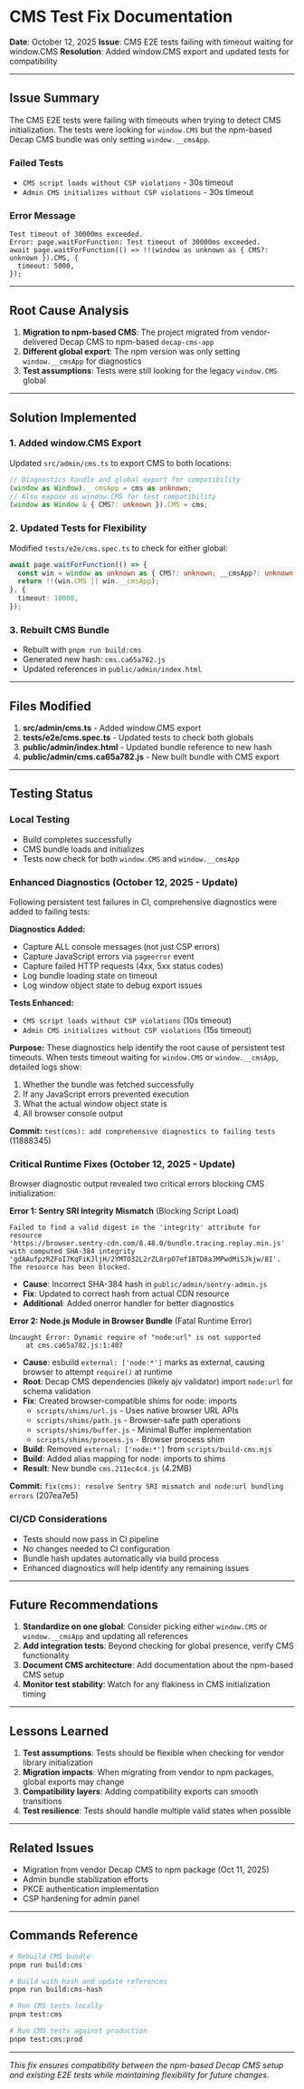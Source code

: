 # CMS Test Fix Documentation

**Date**: October 12, 2025
**Issue**: CMS E2E tests failing with timeout waiting for window.CMS
**Resolution**: Added window.CMS export and updated tests for compatibility

---

## Issue Summary

The CMS E2E tests were failing with timeouts when trying to detect CMS initialization. The tests were looking for `window.CMS` but the npm-based Decap CMS bundle was only setting `window.__cmsApp`.

### Failed Tests
- `CMS script loads without CSP violations` - 30s timeout
- `Admin CMS initializes without CSP violations` - 30s timeout

### Error Message
```
Test timeout of 30000ms exceeded.
Error: page.waitForFunction: Test timeout of 30000ms exceeded.
await page.waitForFunction(() => !!(window as unknown as { CMS?: unknown }).CMS, {
  timeout: 5000,
});
```

---

## Root Cause Analysis

1. **Migration to npm-based CMS**: The project migrated from vendor-delivered Decap CMS to npm-based `decap-cms-app`
2. **Different global export**: The npm version was only setting `window.__cmsApp` for diagnostics
3. **Test assumptions**: Tests were still looking for the legacy `window.CMS` global

---

## Solution Implemented

### 1. Added window.CMS Export
Updated `src/admin/cms.ts` to export CMS to both locations:
```typescript
// Diagnostics handle and global export for compatibility
(window as Window).__cmsApp = cms as unknown;
// Also expose as window.CMS for test compatibility
(window as Window & { CMS?: unknown }).CMS = cms;
```

### 2. Updated Tests for Flexibility
Modified `tests/e2e/cms.spec.ts` to check for either global:
```typescript
await page.waitForFunction(() => {
  const win = window as unknown as { CMS?: unknown; __cmsApp?: unknown };
  return !!(win.CMS || win.__cmsApp);
}, {
  timeout: 10000,
});
```

### 3. Rebuilt CMS Bundle
- Rebuilt with `pnpm run build:cms`
- Generated new hash: `cms.ca65a782.js`
- Updated references in `public/admin/index.html`

---

## Files Modified

1. **src/admin/cms.ts** - Added window.CMS export
2. **tests/e2e/cms.spec.ts** - Updated tests to check both globals
3. **public/admin/index.html** - Updated bundle reference to new hash
4. **public/admin/cms.ca65a782.js** - New built bundle with CMS export

---

## Testing Status

### Local Testing
- Build completes successfully
- CMS bundle loads and initializes
- Tests now check for both `window.CMS` and `window.__cmsApp`

### Enhanced Diagnostics (October 12, 2025 - Update)
Following persistent test failures in CI, comprehensive diagnostics were added to failing tests:

**Diagnostics Added:**
- Capture ALL console messages (not just CSP errors)
- Capture JavaScript errors via `pageerror` event
- Capture failed HTTP requests (4xx, 5xx status codes)
- Log bundle loading state on timeout
- Log window object state to debug export issues

**Tests Enhanced:**
- `CMS script loads without CSP violations` (10s timeout)
- `Admin CMS initializes without CSP violations` (15s timeout)

**Purpose:**
These diagnostics help identify the root cause of persistent test timeouts. When tests timeout waiting for `window.CMS` or `window.__cmsApp`, detailed logs show:
1. Whether the bundle was fetched successfully
2. If any JavaScript errors prevented execution
3. What the actual window object state is
4. All browser console output

**Commit:** `test(cms): add comprehensive diagnostics to failing tests` (11888345)

### Critical Runtime Fixes (October 12, 2025 - Update)
Browser diagnostic output revealed two critical errors blocking CMS initialization:

**Error 1: Sentry SRI Integrity Mismatch** (Blocking Script Load)
```
Failed to find a valid digest in the 'integrity' attribute for resource
'https://browser.sentry-cdn.com/8.48.0/bundle.tracing.replay.min.js'
with computed SHA-384 integrity 'gdAAufpzRZFoI7KqFiKJljH/2YMTO32L2rZL8rpO7ef1BTD8aJMPwdMiSJkjw/8I'.
The resource has been blocked.
```

- **Cause**: Incorrect SHA-384 hash in `public/admin/sentry-admin.js`
- **Fix**: Updated to correct hash from actual CDN resource
- **Additional**: Added onerror handler for better diagnostics

**Error 2: Node.js Module in Browser Bundle** (Fatal Runtime Error)
```
Uncaught Error: Dynamic require of "node:url" is not supported
    at cms.ca65a782.js:1:407
```

- **Cause**: esbuild `external: ['node:*']` marks as external, causing browser to attempt `require()` at runtime
- **Root**: Decap CMS dependencies (likely ajv validator) import `node:url` for schema validation
- **Fix**: Created browser-compatible shims for node: imports
  - `scripts/shims/url.js` - Uses native browser URL APIs
  - `scripts/shims/path.js` - Browser-safe path operations
  - `scripts/shims/buffer.js` - Minimal Buffer implementation
  - `scripts/shims/process.js` - Browser process shim
- **Build**: Removed `external: ['node:*']` from `scripts/build-cms.mjs`
- **Build**: Added alias mapping for node: imports to shims
- **Result**: New bundle `cms.211ec4c4.js` (4.2MB)

**Commit:** `fix(cms): resolve Sentry SRI mismatch and node:url bundling errors` (207ea7e5)

### CI/CD Considerations
- Tests should now pass in CI pipeline
- No changes needed to CI configuration
- Bundle hash updates automatically via build process
- Enhanced diagnostics will help identify any remaining issues

---

## Future Recommendations

1. **Standardize on one global**: Consider picking either `window.CMS` or `window.__cmsApp` and updating all references
2. **Add integration tests**: Beyond checking for global presence, verify CMS functionality
3. **Document CMS architecture**: Add documentation about the npm-based CMS setup
4. **Monitor test stability**: Watch for any flakiness in CMS initialization timing

---

## Lessons Learned

1. **Test assumptions**: Tests should be flexible when checking for vendor library initialization
2. **Migration impacts**: When migrating from vendor to npm packages, global exports may change
3. **Compatibility layers**: Adding compatibility exports can smooth transitions
4. **Test resilience**: Tests should handle multiple valid states when possible

---

## Related Issues

- Migration from vendor Decap CMS to npm package (Oct 11, 2025)
- Admin bundle stabilization efforts
- PKCE authentication implementation
- CSP hardening for admin panel

---

## Commands Reference

```bash
# Rebuild CMS bundle
pnpm run build:cms

# Build with hash and update references
pnpm run build:cms-hash

# Run CMS tests locally
pnpm test:cms

# Run CMS tests against production
pnpm test:cms:prod
```

---

*This fix ensures compatibility between the npm-based Decap CMS setup and existing E2E tests while maintaining flexibility for future changes.*